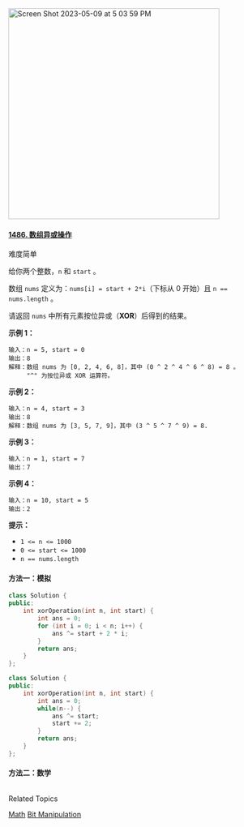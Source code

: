 <img width="416" alt="Screen Shot 2023-05-09 at 5 03 59 PM" src="https://github.com/qifeibro/likou_note/assets/87322305/5b215d98-39d2-424d-8ff1-da0d922887af">

#### [1486. 数组异或操作](https://leetcode.cn/problems/xor-operation-in-an-array/)

难度简单

给你两个整数，`n`  和  `start`  。

数组  `nums`  定义为：`nums[i] = start + 2*i`（下标从 0 开始）且  `n == nums.length`  。

请返回  `nums`  中所有元素按位异或（**XOR**）后得到的结果。

**示例 1：**
```
输入：n = 5, start = 0
输出：8
解释：数组 nums 为 [0, 2, 4, 6, 8]，其中 (0 ^ 2 ^ 4 ^ 6 ^ 8) = 8 。
     "^" 为按位异或 XOR 运算符。
```
**示例 2：**
```
输入：n = 4, start = 3
输出：8
解释：数组 nums 为 [3, 5, 7, 9]，其中 (3 ^ 5 ^ 7 ^ 9) = 8.
```
**示例 3：**
```
输入：n = 1, start = 7
输出：7
```
**示例 4：**
```
输入：n = 10, start = 5
输出：2
```
**提示：**

-   `1 <= n <= 1000`
-   `0 <= start <= 1000`
-   `n == nums.length`

#### 方法一：模拟
```cpp
class Solution {
public:
    int xorOperation(int n, int start) {
        int ans = 0;
        for (int i = 0; i < n; i++) {
            ans ^= start + 2 * i;
        }
        return ans;
    }
};
```

```cpp
class Solution {
public:
    int xorOperation(int n, int start) {
        int ans = 0;
        while(n--) {
            ans ^= start;
            start += 2;
        }
        return ans;
    }
};
```
#### 方法二：数学
```

```


Related Topics

[Math](https://leetcode.com/tag/math/) [Bit Manipulation](https://leetcode.com/tag/bit-manipulation/)
